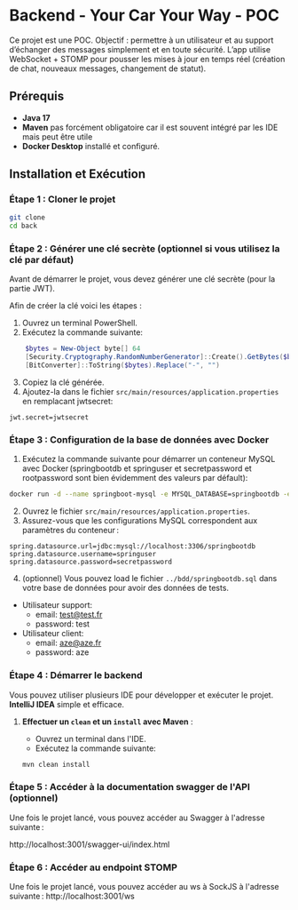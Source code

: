 # Backend - Your Car Your Way - POC

Ce projet est une POC.
Objectif : permettre à un utilisateur et au support d’échanger des messages simplement et en toute sécurité.
L’app utilise WebSocket + STOMP pour pousser les mises à jour en temps réel (création de chat, nouveaux messages, changement de statut).

## **Prérequis**

- **Java 17**
- **Maven** pas forcément obligatoire car il est souvent intégré par les IDE mais peut être utile
- **Docker Desktop** installé et configuré.

## **Installation et Exécution**

### **Étape 1 : Cloner le projet**

```bash
git clone 
cd back
```

### **Étape 2 : Générer une clé secrète (optionnel si vous utilisez la clé par défaut)**

Avant de démarrer le projet, vous devez générer une clé secrète (pour la partie JWT).

Afin de créer la clé voici les étapes :

1. Ouvrez un terminal PowerShell.
2. Exécutez la commande suivante:

```powershell
    $bytes = New-Object byte[] 64
    [Security.Cryptography.RandomNumberGenerator]::Create().GetBytes($bytes)
    [BitConverter]::ToString($bytes).Replace("-", "")
```

3. Copiez la clé générée.
4. Ajoutez-la dans le fichier `src/main/resources/application.properties` en remplacant jwtsecret:

```properties
jwt.secret=jwtsecret
```

### **Étape 3 : Configuration de la base de données avec Docker**

1. Exécutez la commande suivante pour démarrer un conteneur MySQL avec Docker (springbootdb et springuser et secretpassword et rootpassword sont bien évidemment des valeurs par défault):

```bash
docker run -d --name springboot-mysql -e MYSQL_DATABASE=springbootdb -e MYSQL_USER=springuser -e MYSQL_PASSWORD=secretpassword -e MYSQL_ROOT_PASSWORD=rootpassword -p 3306:3306 mysql:latest
```

2. Ouvrez le fichier `src/main/resources/application.properties`.
3. Assurez-vous que les configurations MySQL correspondent aux paramètres du conteneur :

```properties
spring.datasource.url=jdbc:mysql://localhost:3306/springbootdb
spring.datasource.username=springuser
spring.datasource.password=secretpassword
```

4. (optionnel) Vous pouvez load le fichier `../bdd/springbootdb.sql` dans votre base de données pour avoir des données de tests.
- Utilisateur support:
  - email: test@test.fr
  - password: test
- Utilisateur client:
  - email: aze@aze.fr
  - password: aze

### **Étape 4 : Démarrer le backend**

Vous pouvez utiliser plusieurs IDE pour développer et exécuter le projet. **IntelliJ IDEA** simple et efficace.

1. **Effectuer un `clean` et un `install` avec Maven** :

   - Ouvrez un terminal dans l'IDE.
   - Exécutez la commande suivante:

   ```bash
   mvn clean install
   ```

### **Étape 5 : Accéder à la documentation swagger de l'API (optionnel)**

Une fois le projet lancé, vous pouvez accéder au Swagger à l'adresse suivante :

http://localhost:3001/swagger-ui/index.html

### **Étape 6 : Accéder au endpoint STOMP**

Une fois le projet lancé, vous pouvez accéder au ws à SockJS à l'adresse suivante :
http://localhost:3001/ws